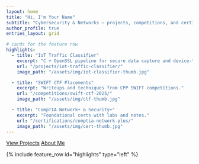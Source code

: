```yaml
---
layout: home
title: "Hi, I'm Your Name"
subtitle: "Cybersecurity & Networks — projects, competitions, and certifications"
author_profile: true
entries_layout: grid

# cards for the feature row
highlights:
  - title: "IoT Traffic Classifier"
    excerpt: "C + OpenSSL pipeline for secure data capture and device-type classification."
    url: "/projects/iot-traffic-classifier/"
    image_path: "/assets/img/iot-classifier-thumb.jpg"

  - title: "SWIFT CTF Placements"
    excerpt: "Writeups and techniques from CPP SWIFT competitions."
    url: "/competitions/swift-ctf-2025/"
    image_path: "/assets/img/ctf-thumb.jpg"

  - title: "CompTIA Network+ & Security+"
    excerpt: "Foundational certs with labs and notes."
    url: "/certifications/comptia-network-plus/"
    image_path: "/assets/img/cert-thumb.jpg"
---
```


<p>
  <a class="btn btn--primary" href="/projects/">View Projects</a>
  <a class="btn" href="/about/">About Me</a>
</p>

{% include feature_row id="highlights" type="left" %}
